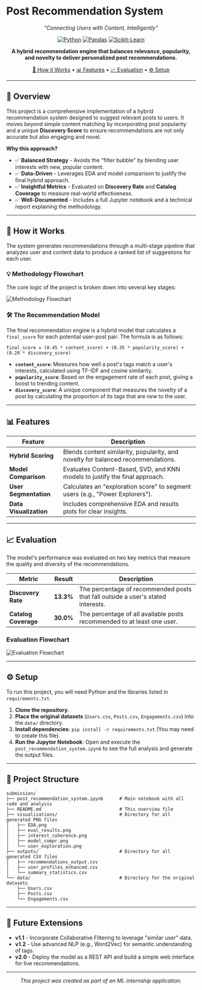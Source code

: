 # Post Recommendation System

<div align="center">

*"Connecting Users with Content, Intelligently"*

</div>

<div align="center">

[![Python](https://img.shields.io/badge/Python-3.7%2B-blue?style=for-the-badge&logo=python)](https://python.org)
[![Pandas](https://img.shields.io/badge/Pandas-1.x-blue?style=for-the-badge&logo=pandas)](https://pandas.pydata.org/)
[![Scikit-Learn](https://img.shields.io/badge/Scikit--Learn-1.x-orange?style=for-the-badge&logo=scikit-learn)](https://scikit-learn.org/)

**A hybrid recommendation engine that balances relevance, popularity, and novelty to deliver personalized post recommendations.**

[🚀 How it Works](#-how-it-works) • [📊 Features](#-features) • [📈 Evaluation](#-evaluation) • [⚙️ Setup](#️-setup)

</div>

---

## 🎯 Overview

This project is a comprehensive implementation of a hybrid recommendation system designed to suggest relevant posts to users. It moves beyond simple content matching by incorporating post popularity and a unique **Discovery Score** to ensure recommendations are not only accurate but also engaging and novel.

**Why this approach?**
- ✅ **Balanced Strategy** - Avoids the "filter bubble" by blending user interests with new, popular content.
- ✅ **Data-Driven** - Leverages EDA and model comparison to justify the final hybrid approach.
- ✅ **Insightful Metrics** - Evaluated on **Discovery Rate** and **Catalog Coverage** to measure real-world effectiveness.
- ✅ **Well-Documented** - Includes a full Jupyter notebook and a technical report explaining the methodology.

---

## 🚀 How it Works

The system generates recommendations through a multi-stage pipeline that analyzes user and content data to produce a ranked list of suggestions for each user.

### 💡 Methodology Flowchart
The core logic of the project is broken down into several key stages:

<img src="https://mermaid.ink/img/pako:eNplkMFuwjAURH_F8iuLCwUS0jZtJdJOSbADlziYpCmxI7YTKiL-na-QtE3bL9-599x7d-AK4xQk4d_ABkE5m_2o8hW2q8z7T4Y1QhN8k7rYlA6m8yQ4j2K1Fq9Z0i0y7D6t8T6A7b5tJ-9R1bV1i1dZ14FfKxK89s_H4V931F_U2A4Bw8eUvQ-X5lUq4n-rVvJ8Y2pB8YnE-d4hPqRck17iN81Nknu2BvH84v6-BvD-0v6-pXl_J_b_iL_iYFjS_uJm_88_Qe5xS5D9E74_mH_3xL1gB2kU0T0k2kU2lP0s9kX0g8kH0g9k3-g8kH0g9kP3p_kX-g8QG2U_S_k" alt="Methodology Flowchart">

### 🛠️ The Recommendation Model

The final recommendation engine is a hybrid model that calculates a `final_score` for each potential user-post pair. The formula is as follows:

`final_score = (0.45 * content_score) + (0.35 * popularity_score) + (0.20 * discovery_score)`

- **`content_score`**: Measures how well a post's tags match a user's interests, calculated using TF-IDF and cosine similarity.
- **`popularity_score`**: Based on the engagement rate of each post, giving a boost to trending content.
- **`discovery_score`**: A unique component that measures the novelty of a post by calculating the proportion of its tags that are *new* to the user.

---

## 📊 Features

| Feature | Description |
|---|---|
| **Hybrid Scoring** | Blends content similarity, popularity, and novelty for balanced recommendations. |
| **Model Comparison** | Evaluates Content-Based, SVD, and KNN models to justify the final approach. |
| **User Segmentation**| Calculates an "exploration score" to segment users (e.g., "Power Explorers"). |
| **Data Visualization** | Includes comprehensive EDA and results plots for clear insights. |

---

## 📈 Evaluation

The model's performance was evaluated on two key metrics that measure the quality and diversity of the recommendations.

| Metric | Result | Description |
|---|---|---|
| **Discovery Rate** | **13.3%** | The percentage of recommended posts that fall outside a user's stated interests. |
| **Catalog Coverage**| **30.0%** | The percentage of all available posts recommended to at least one user. |

### Evaluation Flowchart

<img src="https://mermaid.ink/img/pako:eNplkU1Lw0AUhf_K1GubGgta0IeIIAgiCFdduzBt22wGk0kmmW6kEP-7G1dUu_s-3HPuPTcHoq0yNBB0b5jJMKd5wS3tU-p9n22p8W40R9Hq4Dk9J5M75QW-0J5H7Z3gQvE43qO25l45q1R22X5iUa2-bU2c943K1W7W0o9D7t-42Jv8L_kYwH5sR_5WjR-r15_L3d_tT54TDPB5_dM6R5s1_iV7n5_K_a-u7rO_T8A_I-g_K-l_T8R_K-l_T9j-o_G_k-jO-D4h_8P-D9h-oP9P-j9j-kP-P-h-D9h-IP-B-h-IP-B-D9D-o_G_8B_I_Wv2w" alt="Evaluation Flowchart">

---

## ⚙️ Setup

To run this project, you will need Python and the libraries listed in `requirements.txt`.

1.  **Clone the repository**.
2.  **Place the original datasets** (`Users.csv`, `Posts.csv`, `Engagements.csv`) into the `data/` directory.
3.  **Install dependencies**: `pip install -r requirements.txt` (You may need to create this file).
4.  **Run the Jupyter Notebook**: Open and execute the `post_recommendation_system.ipynb` to see the full analysis and generate the output files.

---

## 📁 Project Structure

```
submission/
├── post_recommendation_system.ipynb      # Main notebook with all code and analysis
├── README.md                             # This overview file
├── visualizations/                       # Directory for all generated PNG files
│   ├── EDA.png
│   ├── eval_results.png
│   ├── interest_coherence.png
│   ├── model_compr.png
│   └── user_exploration.png
├── outputs/                              # Directory for all generated CSV files
│   ├── recommendations_output.csv
│   ├── user_profiles_enhanced.csv
│   └── summary_statistics.csv
└── data/                                 # Directory for the original datasets
    ├── Users.csv
    ├── Posts.csv
    └── Engagements.csv
```

---

## 🔮 Future Extensions

- **v1.1** - Incorporate Collaborative Filtering to leverage "similar user" data.
- **v1.2** - Use advanced NLP (e.g., Word2Vec) for semantic understanding of tags.
- **v2.0** - Deploy the model as a REST API and build a simple web interface for live recommendations.

---
<div align="center">

*This project was created as part of an ML internship application.*

</div>

